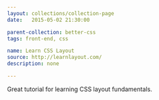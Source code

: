 ```yaml
---
layout: collections/collection-page
date:   2015-05-02 21:30:00

parent-collection: better-css
tags: front-end, css

name: Learn CSS Layout
source: http://learnlayout.com/
description: none

---
```


Great tutorial for learning CSS layout fundamentals.